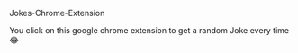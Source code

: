 Jokes-Chrome-Extension

You click on this google chrome extension to get a random Joke every time 😂
